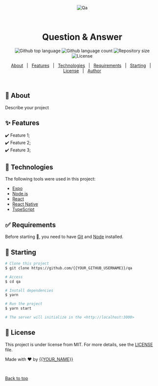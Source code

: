 <div align="center" id="top"> 
  <img src="./.github/app.gif" alt="Qa" />

  &#xa0;

  <!-- <a href="https://qa.netlify.app">Demo</a> -->
</div>

<h1 align="center">Question & Answer</h1>

<p align="center">
  <img alt="Github top language" src="https://img.shields.io/github/languages/top/{{YOUR_GITHUB_USERNAME}}/qa?color=56BEB8">

  <img alt="Github language count" src="https://img.shields.io/github/languages/count/{{YOUR_GITHUB_USERNAME}}/qa?color=56BEB8">

  <img alt="Repository size" src="https://img.shields.io/github/repo-size/{{YOUR_GITHUB_USERNAME}}/qa?color=56BEB8">

  <img alt="License" src="https://img.shields.io/github/license/{{YOUR_GITHUB_USERNAME}}/qa?color=56BEB8">

  <!-- <img alt="Github issues" src="https://img.shields.io/github/issues/{{YOUR_GITHUB_USERNAME}}/qa?color=56BEB8" /> -->

  <!-- <img alt="Github forks" src="https://img.shields.io/github/forks/{{YOUR_GITHUB_USERNAME}}/qa?color=56BEB8" /> -->

  <!-- <img alt="Github stars" src="https://img.shields.io/github/stars/{{YOUR_GITHUB_USERNAME}}/qa?color=56BEB8" /> -->
</p>

<!-- Status -->

<!-- <h4 align="center"> 
	🚧  Qa 🚀 Under construction...  🚧
</h4> 

<hr> -->

<p align="center">
  <a href="#dart-about">About</a> &#xa0; | &#xa0; 
  <a href="#sparkles-features">Features</a> &#xa0; | &#xa0;
  <a href="#rocket-technologies">Technologies</a> &#xa0; | &#xa0;
  <a href="#white_check_mark-requirements">Requirements</a> &#xa0; | &#xa0;
  <a href="#checkered_flag-starting">Starting</a> &#xa0; | &#xa0;
  <a href="#memo-license">License</a> &#xa0; | &#xa0;
  <a href="https://github.com/{{YOUR_GITHUB_USERNAME}}" target="_blank">Author</a>
</p>

<br>

## :dart: About ##

Describe your project

## :sparkles: Features ##

:heavy_check_mark: Feature 1;\
:heavy_check_mark: Feature 2;\
:heavy_check_mark: Feature 3;

## :rocket: Technologies ##

The following tools were used in this project:

- [Expo](https://expo.io/)
- [Node.js](https://nodejs.org/en/)
- [React](https://pt-br.reactjs.org/)
- [React Native](https://reactnative.dev/)
- [TypeScript](https://www.typescriptlang.org/)

## :white_check_mark: Requirements ##

Before starting :checkered_flag:, you need to have [Git](https://git-scm.com) and [Node](https://nodejs.org/en/) installed.

## :checkered_flag: Starting ##

```bash
# Clone this project
$ git clone https://github.com/{{YOUR_GITHUB_USERNAME}}/qa

# Access
$ cd qa

# Install dependencies
$ yarn

# Run the project
$ yarn start

# The server will initialize in the <http://localhost:3000>
```

## :memo: License ##

This project is under license from MIT. For more details, see the [LICENSE](LICENSE.md) file.


Made with :heart: by <a href="https://github.com/{{YOUR_GITHUB_USERNAME}}" target="_blank">{{YOUR_NAME}}</a>

&#xa0;

<a href="#top">Back to top</a>
